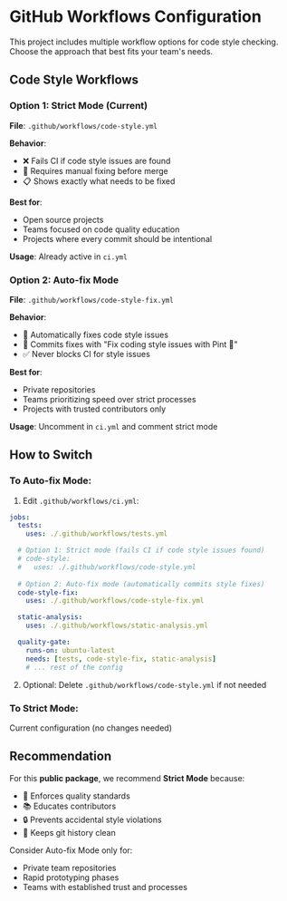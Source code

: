 # GitHub Workflows Configuration

This project includes multiple workflow options for code style checking. Choose the approach that best fits your team's needs.

## Code Style Workflows

### Option 1: Strict Mode (Current)
**File**: `.github/workflows/code-style.yml`

**Behavior**:
- ❌ Fails CI if code style issues are found
- 🛑 Requires manual fixing before merge
- 📋 Shows exactly what needs to be fixed

**Best for**:
- Open source projects
- Teams focused on code quality education
- Projects where every commit should be intentional

**Usage**: Already active in `ci.yml`

### Option 2: Auto-fix Mode
**File**: `.github/workflows/code-style-fix.yml`

**Behavior**:
- 🤖 Automatically fixes code style issues
- 📝 Commits fixes with "Fix coding style issues with Pint 🤖"
- ✅ Never blocks CI for style issues

**Best for**:
- Private repositories
- Teams prioritizing speed over strict processes
- Projects with trusted contributors only

**Usage**: Uncomment in `ci.yml` and comment strict mode

## How to Switch

### To Auto-fix Mode:

1. Edit `.github/workflows/ci.yml`:
```yaml
jobs:
  tests:
    uses: ./.github/workflows/tests.yml

  # Option 1: Strict mode (fails CI if code style issues found)
  # code-style:
  #   uses: ./.github/workflows/code-style.yml
  
  # Option 2: Auto-fix mode (automatically commits style fixes)
  code-style-fix:
    uses: ./.github/workflows/code-style-fix.yml

  static-analysis:
    uses: ./.github/workflows/static-analysis.yml

  quality-gate:
    runs-on: ubuntu-latest
    needs: [tests, code-style-fix, static-analysis]
    # ... rest of the config
```

2. Optional: Delete `.github/workflows/code-style.yml` if not needed

### To Strict Mode:
Current configuration (no changes needed)

## Recommendation

For this **public package**, we recommend **Strict Mode** because:
- 🎯 Enforces quality standards
- 📚 Educates contributors
- 🔒 Prevents accidental style violations
- 🧹 Keeps git history clean

Consider Auto-fix Mode only for:
- Private team repositories
- Rapid prototyping phases
- Teams with established trust and processes 